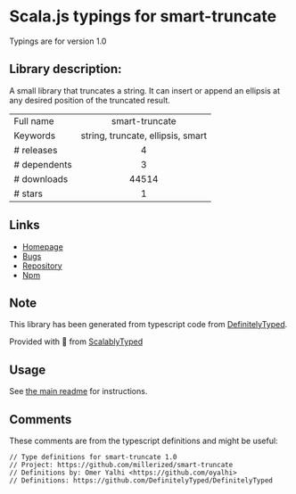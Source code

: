 
# Scala.js typings for smart-truncate

Typings are for version 1.0

## Library description:
A small library that truncates a string. It can insert or append an ellipsis at any desired position of the truncated result.

|                    |                 |
| ------------------ | :-------------: |
| Full name          | smart-truncate |
| Keywords           | string, truncate, ellipsis, smart |
| # releases         | 4 |
| # dependents       | 3 |
| # downloads        | 44514 |
| # stars            | 1 |

## Links
- [Homepage](https://github.com/millerized/smart-truncate#readme)
- [Bugs](https://github.com/millerized/smart-truncate/issues)
- [Repository](https://github.com/millerized/smart-truncate)
- [Npm](https://www.npmjs.com/package/smart-truncate)
    


## Note
This library has been generated from typescript code from [DefinitelyTyped](https://definitelytyped.org).

Provided with :purple_heart: from [ScalablyTyped](https://github.com/oyvindberg/ScalablyTyped)

## Usage
See [the main readme](../../readme.md) for instructions.

## Comments

These comments are from the typescript definitions and might be useful:
```
// Type definitions for smart-truncate 1.0
// Project: https://github.com/millerized/smart-truncate
// Definitions by: Omer Yalhi <https://github.com/oyalhi>
// Definitions: https://github.com/DefinitelyTyped/DefinitelyTyped

```

